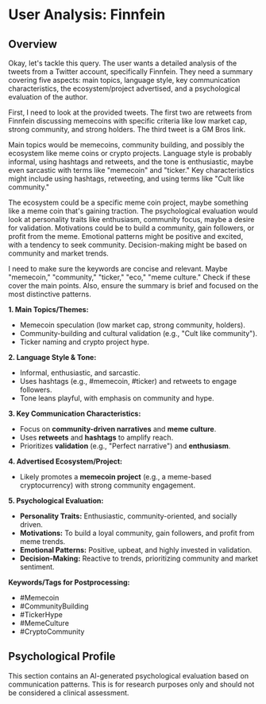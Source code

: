 # User Analysis: Finnfein

## Overview

<think>
Okay, let's tackle this query. The user wants a detailed analysis of the tweets from a Twitter account, specifically Finnfein. They need a summary covering five aspects: main topics, language style, key communication characteristics, the ecosystem/project advertised, and a psychological evaluation of the author.

First, I need to look at the provided tweets. The first two are retweets from Finnfein discussing memecoins with specific criteria like low market cap, strong community, and strong holders. The third tweet is a GM Bros link. 

Main topics would be memecoins, community building, and possibly the ecosystem like meme coins or crypto projects. Language style is probably informal, using hashtags and retweets, and the tone is enthusiastic, maybe even sarcastic with terms like "memecoin" and "ticker." Key characteristics might include using hashtags, retweeting, and using terms like "Cult like community."

The ecosystem could be a specific meme coin project, maybe something like a meme coin that's gaining traction. The psychological evaluation would look at personality traits like enthusiasm, community focus, maybe a desire for validation. Motivations could be to build a community, gain followers, or profit from the meme. Emotional patterns might be positive and excited, with a tendency to seek community. Decision-making might be based on community and market trends.

I need to make sure the keywords are concise and relevant. Maybe "memecoin," "community," "ticker," "eco," "meme culture." Check if these cover the main points. Also, ensure the summary is brief and focused on the most distinctive patterns.
</think>

**1. Main Topics/Themes:**  
- Memecoin speculation (low market cap, strong community, holders).  
- Community-building and cultural validation (e.g., "Cult like community").  
- Ticker naming and crypto project hype.  

**2. Language Style & Tone:**  
- Informal, enthusiastic, and sarcastic.  
- Uses hashtags (e.g., #memecoin, #ticker) and retweets to engage followers.  
- Tone leans playful, with emphasis on community and hype.  

**3. Key Communication Characteristics:**  
- Focus on **community-driven narratives** and **meme culture**.  
- Uses **retweets** and **hashtags** to amplify reach.  
- Prioritizes **validation** (e.g., "Perfect narrative") and **enthusiasm**.  

**4. Advertised Ecosystem/Project:**  
- Likely promotes a **memecoin project** (e.g., a meme-based cryptocurrency) with strong community engagement.  

**5. Psychological Evaluation:**  
- **Personality Traits:** Enthusiastic, community-oriented, and socially driven.  
- **Motivations:** To build a loyal community, gain followers, and profit from meme trends.  
- **Emotional Patterns:** Positive, upbeat, and highly invested in validation.  
- **Decision-Making:** Reactive to trends, prioritizing community and market sentiment.  

**Keywords/Tags for Postprocessing:**  
- #Memecoin  
- #CommunityBuilding  
- #TickerHype  
- #MemeCulture  
- #CryptoCommunity

## Psychological Profile

This section contains an AI-generated psychological evaluation based on communication patterns. This is for research purposes only and should not be considered a clinical assessment.